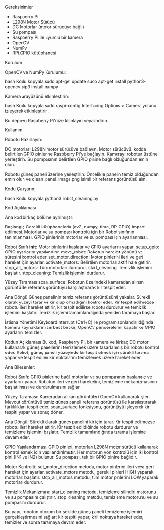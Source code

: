 Gereksinimler

- Raspberry Pi
- L298N Motor Sürücü
- DC Motorlar (motor sürücüye bağlı)
- Su pompası
- Raspberry Pi ile uyumlu bir kamera
- OpenCV
- NumPy
- RPi.GPIO kütüphanesi

Kurulum

OpenCV ve NumPy Kurulumu:

bash
Kodu kopyala
sudo apt-get update
sudo apt-get install python3-opencv
pip3 install numpy

Kamera arayüzünü etkinleştirin:

bash
Kodu kopyala
sudo raspi-config
Interfacing Options > Camera yolunu izleyerek etkinleştirin.

Bu depoyu Raspberry Pi'nize klonlayın veya indirin.

Kullanım

Robotu Hazırlayın:

DC motorları L298N motor sürücüye bağlayın.
Motor sürücüyü, kodda belirtilen GPIO pinlerine Raspberry Pi'ye bağlayın.
Kamerayı robotun üstüne yerleştirin.
Su pompasının belirtilen GPIO pinine bağlı olduğundan emin olun.

Robotu güneş paneli üzerine yerleştirin:
Öncelikle panelin temiz olduğundan emin olun ve clean_panel_image.png isimli bir referans görüntüsü alın.

Kodu Çalıştırın:

bash
Kodu kopyala
python3 robot_cleaning.py

Kod Açıklaması

Ana kod birkaç bölüme ayrılmıştır:

Başlangıç
Gerekli kütüphanelerin (cv2, numpy, time, RPi.GPIO) import edilmesi.
Motorlar ve su pompası kontrolü için bir Robot sınıfının tanımlanması.
GPIO pinlerinin motorlar ve su pompası için ayarlanması.

Robot Sınıfı
__init__: Motor pinlerini başlatır ve GPIO ayarlarını yapar.
setup_gpio: GPIO ayarlarını yapılandırır.
move_robot: Robotun hareket yönünü ve süresini kontrol eder.
set_motor_direction: Motor pinlerini ileri ve geri hareket için ayarlar.
activate_motors: Belirtilen motorları aktif hale getirir.
stop_all_motors: Tüm motorları durdurur.
start_cleaning: Temizlik işlemini başlatır.
stop_cleaning: Temizlik işlemini durdurur.

Yüzey Taraması
scan_surface: Robotun üzerindeki kameradan alınan görüntü ile referans görüntüyü karşılaştırarak kir tespit eder.

Ana Döngü
Güneş panelinin temiz referans görüntüsünü yakalar.
Sürekli olarak yüzeyi tarar ve kir olup olmadığını kontrol eder.
Kir tespit edilmezse robotu ileri hareket ettirir, kir tespit edilirse robotu durdurur ve temizlik işlemini başlatır.
Temizlik işlemi tamamlandığında yeniden taramaya başlar.

İstisna Yönetimi
KeyboardInterrupt (Ctrl+C) ile program sonlandırıldığında kamera kaynaklarını serbest bırakır, OpenCV pencerelerini kapatır ve GPIO ayarlarını temizler.

Kodun Açıklaması
Bu kod, Raspberry Pi, bir kamera ve birkaç DC motor kullanarak güneş panellerini temizlemek üzere tasarlanmış bir robotu kontrol eder. Robot, güneş paneli yüzeyinde kir tespit etmek için sürekli tarama yapar ve tespit edilen kir noktalarını temizlemek üzere hareket eder.

Ana Bileşenler:

Robot Sınıfı:
GPIO pinlerine bağlı motorlar ve su pompasının başlangıç ve ayarlarını yapar.
Robotun ileri ve geri hareketini, temizleme mekanizmasının başlatılması ve durdurulmasını sağlar.

Yüzey Taraması:
Kameradan alınan görüntüleri OpenCV kullanarak işler.
Mevcut görüntüyü temiz güneş paneli referans görüntüsü ile karşılaştırarak farklılıkları tespit eder.
scan_surface fonksiyonu, görüntüyü işleyerek kir tespiti yapar ve sonuç döner.

Ana Döngü:
Sürekli olarak güneş panelini kir için tarar.
Kir tespit edilmezse robotu ileri hareket ettirir.
Kir tespit edildiğinde robotu durdurur ve temizleme işlemini başlatır.
Temizlik tamamlandığında tarama işlemine devam eder.

GPIO Yapılandırması:
GPIO pinleri, motorları L298N motor sürücü kullanarak kontrol etmek için yapılandırılmıştır. Her motorun yön kontrolü için iki kontrol pini (IN1 ve IN2) bulunur.
Su pompası, tek bir GPIO pinine bağlıdır.

Motor Kontrolü:
set_motor_direction metodu, motor pinlerini ileri veya geri hareket için ayarlar.
activate_motors metodu, gerekli pinleri HIGH yaparak motorları başlatır.
stop_all_motors metodu, tüm motor pinlerini LOW yaparak motorları durdurur.

Temizlik Mekanizması:
start_cleaning metodu, temizleme silindiri motorunu ve su pompasını çalıştırır.
stop_cleaning metodu, temizleme motorunu ve su pompasını durdurur.

Bu yapı, robotun otonom bir şekilde güneş paneli temizleme işlemini gerçekleştirmesini sağlar; kir tespiti yapar, kirli noktaya hareket eder, temizler ve sonra taramaya devam eder.
